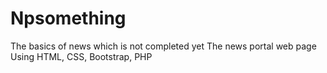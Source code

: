 # Npsomething
The basics of news which is not completed yet
The news portal web page Using HTML, CSS, Bootstrap, PHP
